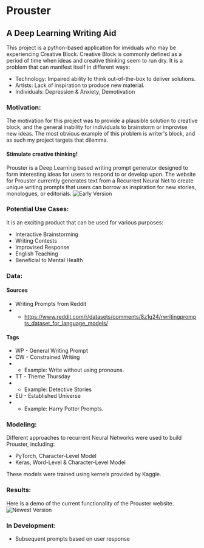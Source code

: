 # Prouster
## A Deep Learning Writing Aid

This project is a python-based application for inviduals who may be experiencing Creative Block.
Creative Block is commonly defined as a period of time when ideas and creative thinking seem to run dry. It is a problem that can manifest itself in different ways:

* Technology: Impaired ability to think out-of-the-box to deliver solutions.
* Artists: Lack of inspiration to produce new material.
* Individuals:  Depression & Anxiety, Demotivation

### Motivation:
The motivation for this project was to provide a plausible solution to creative block, and the general inability for individuals to brainstorm or improvise new ideas. The most obvious example of this problem is writer's block, and as such my project targets that dilemma. 

#### Stimulate creative thinking!
Prouster is a Deep Learning based writing prompt generator designed to form interesting ideas for users to respond to or develop upon.
The website for Prouster currently generates text from a Recurrent Neural Net to create unique writing prompts that users can borrow as inspiration for new stories, monologues, or editorials. 
![Early Version](https://raw.githubusercontent.com/ander265/prouster/master/Prompt.png)

### Potential Use Cases:
It is an exciting product that can be used for various purposes:
* Interactive Brainstorming
* Writing Contests
* Improvised Response
* English Teaching
* Beneficial to Mental Health

### Data:

#### Sources

* Writing Prompts from Reddit
* * https://www.reddit.com/r/datasets/comments/8z1g24/rwritingprompts_dataset_for_language_models/

#### Tags
* WP - General Writing Prompt
* CW - Constrained Writing
* * Example: Write without using pronouns.
* TT - Theme Thursday
* * Example: Detective Stories
* EU - Established Universe
* * Example: Harry Potter Prompts.

### Modeling:
Different approaches to recurrent Neural Networks were used to build Prouster, including:

* PyTorch, Character-Level Model
* Keras, Word-Level & Character-Level Model

These models were trained using kernels provided by Kaggle. 

### Results:
Here is a demo of the current functionality of the Prouster website.
![Newest Version](https://raw.githubusercontent.com/ander265/prouster/master/demo.gif)

### In Development:
* Subsequent prompts based on user response

